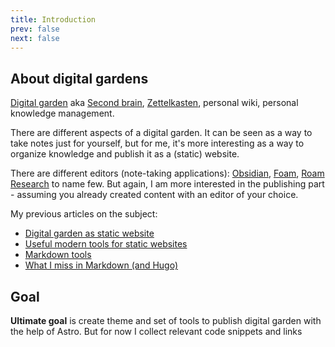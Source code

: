 ```yaml
---
title: Introduction
prev: false
next: false
---
```


## About digital gardens

[Digital garden](https://github.com/MaggieAppleton/digital-gardeners) aka [Second brain](https://www.ssp.sh/brain/), [Zettelkasten](https://en.wikipedia.org/wiki/Zettelkasten), personal wiki, personal knowledge management.

There are different aspects of a digital garden. It can be seen as a way to take notes just for yourself, but for me, it's more interesting as a way to organize knowledge and publish it as a (static) website.

There are different editors (note-taking applications): [Obsidian](https://obsidian.md/), [Foam](https://foambubble.github.io/foam/), [Roam Research](https://roamresearch.com/) to name few. But again, I am more interested in the publishing part - assuming you already created content with an editor of your choice.

My previous articles on the subject:

- [Digital garden as static website](https://stereobooster.com/posts/digital-garden-as-static-website/)
- [Useful modern tools for static websites](https://stereobooster.com/posts/useful-modern-tools-for-static-websites/)
- [Markdown tools](https://stereobooster.com/posts/markdown-tools/)
- [What I miss in Markdown (and Hugo)](https://stereobooster.com/posts/what-i-miss-in-markdown/)

## Goal

**Ultimate goal** is create theme and set of tools to publish digital garden with the help of Astro. But for now I collect relevant code snippets and links
